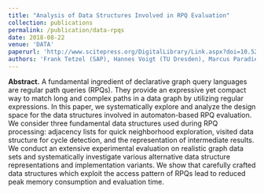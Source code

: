 ```yaml
---
title: "Analysis of Data Structures Involved in RPQ Evaluation"
collection: publications
permalink: /publication/data-rpqs
date: 2018-08-22
venue: 'DATA'
paperurl: 'http://www.scitepress.org/DigitalLibrary/Link.aspx?doi=10.5220/0006860303340343'
authors: 'Frank Tetzel (SAP), Hannes Voigt (TU Dresden), Marcus Paradies (German Aerospace Center), Romans Kasperovics (SAP) and Wolfgang Lehner (TU Dresden)'
---
```


**Abstract.** A fundamental ingredient of declarative graph query languages are regular path queries (RPQs). They provide an expressive yet compact way to match long and complex paths in a data graph by utilizing regular expressions. In this paper, we systematically explore and analyze the design space for the data structures involved in automaton-based RPQ evaluation. We consider three fundamental data structures used during RPQ processing: adjacency lists for quick neighborhood exploration, visited data structure for cycle detection, and the representation of intermediate results. We conduct an extensive experimental evaluation on realistic graph data sets and systematically investigate various alternative data structure representations and implementation variants. We show that carefully crafted data structures which exploit the access pattern of RPQs lead to reduced peak memory consumption and evaluation time.
